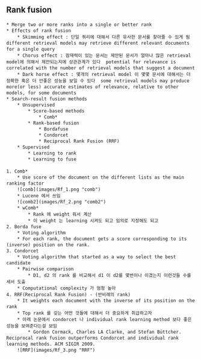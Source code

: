 ## Rank fusion
	* Merge two or more ranks into a single or better rank
	* Effects of rank fusion
		* Skimming effect : 단일 쿼리에 대해서 다른 유사한 문서를 찾아줄 수 있게 됨 different retrieval models may retrieve different relevant documents for a single query
		* Chorus effect : 잠재력이 있는 문서는 제안된 문서가 얼마나 많은 retrieval model에 의해서 제안되는지에 상관관계가 있다  potential for relevance is correlated with the number of retrieval models that suggest a document
		* Dark horse effect : 몇개의 retrieval model 이 몇몇 문서에 대해서는 더 정확한 혹은 더 안좋은 성능을 보일 수 있다  some retrieval models may produce more(or less) accurate estimates of relevance, relative to other models, for some documents
	* Search-result fusion methods
		* Unsupervised
			* Score-based methods
				* Comb*
			* Rank-based fusion
				* Bordafuse
				* Condorcet
				* Reciprocal Rank Fusion (RRF)
		* Supervised
			* Learning to rank
			* Learning to fuse

	1. Comb*
		* Use score of the document on the different lists as the main ranking factor
		![comb](images/Rf_1.png "comb")
		* Lucene 에서 쓰임
		![comb2](images/Rf_2.png "comb2")
		* wComb*
			* Rank 에 weight 줘서 계산
			* 이 weight 는 learning 시켜도 되고 임의로 지정해도 되고
	2. Borda fuse
		* Voting algorithm
		* For each rank, the document gets a score corresponding to its (inverse) position on the rank.
	3. Condorcet
		* Voting algorithm that started as a way to select the best candidate
		* Pairwise comparison
			* D1, d2 의 rank 를 비교해서 d1 이 d2를 몇번이나 이겼는지 이런것들 수를 세서 도출
		* Computational complexity 가 엄청 높아
	4. RRF(Reciprocal Rank Fusion) - (반비례의 rank)
		* It weights each document with the inverse of its position on the rank
		* Top rank 를 갖는 어떤 것들에 대해서 더 중요하게 취급하고자
		* 아래 논문에서 condorcet 나 individual rank learning method 보다 좋은 성능을 보여준다는걸 보임
			* Gordon Cormack, Charles LA Clarke, and Stefan Büttcher. Reciprocal rank fusion outperforms Condorcet and individual rank learning methods. ACM SIGIR 2009.
		![RRF](images/Rf_3.png "RRF")



